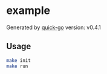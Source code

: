 # example

Generated by [quick-go](https://github.com/maguowei/quick-go) version: v0.4.1

## Usage

```bash
make init
make run
```

